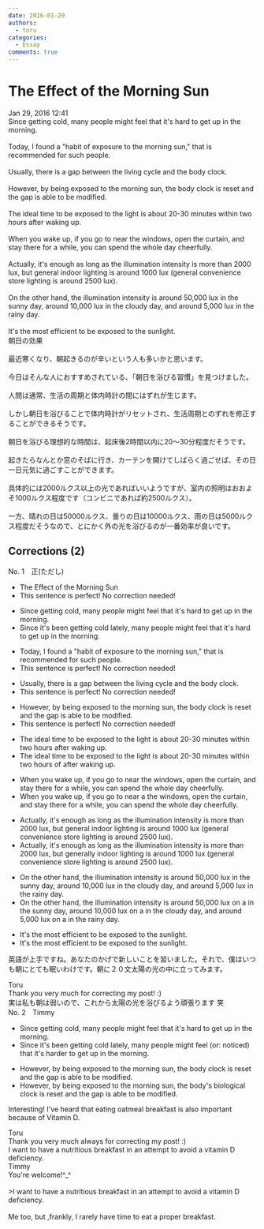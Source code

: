 ```yaml
---
date: 2016-01-29
authors:
  - toru
categories:
  - Essay
comments: true
---
```


# The Effect of the Morning Sun
<div class="date">Jan 29, 2016 12:41</div>
<div id="post"><div id="body_show_ori">
Since getting cold, many people might feel that it's hard to get up in the morning.<br/><br/>Today, I found a "habit of exposure to the morning sun," that is recommended for such people.<br/><br/>Usually, there is a gap between the living cycle and the body clock.<br/><br/>However, by being exposed to the morning sun, the body clock is reset and the gap is able to be modified.<br/><br/>The ideal time to be exposed to the light is about 20-30 minutes within two hours after waking up.<br/><br/>When you wake up, if you go to near the windows, open the curtain, and stay there for a while, you can spend the whole day cheerfully.<br/><br/>Actually, it's enough as long as the illumination intensity is more than 2000 lux, but general indoor lighting is around 1000 lux (general convenience store lighting is around 2500 lux).<br/><br/>On the other hand, the illumination intensity is around 50,000 lux in the sunny day, around 10,000 lux in the cloudy day, and around 5,000 lux in the rainy day.<br/><br/>It's the most efficient to be exposed to the sunlight.
</div></div>

<!-- more -->

<div id="post_ja"><div id="body_show_mo">
朝日の効果<br/><br/>最近寒くなり、朝起きるのが辛いという人も多いかと思います。<br/><br/>今日はそんな人におすすめされている、「朝日を浴びる習慣」を見つけました。<br/><br/>人間は通常、生活の周期と体内時計の間にはずれが生じます。<br/><br/>しかし朝日を浴びることで体内時計がリセットされ、生活周期とのずれを修正することができるそうです。<br/><br/>朝日を浴びる理想的な時間は、起床後2時間以内に20～30分程度だそうです。<br/><br/>起きたらなんとか窓のそばに行き、カーテンを開けてしばらく過ごせば、その日一日元気に過ごすことができます。<br/><br/>具体的には2000ルクス以上の光であればいいようですが、室内の照明はおおよそ1000ルクス程度です（コンビニであれば約2500ルクス）。<br/><br/>一方、晴れの日は50000ルクス、曇りの日は10000ルクス、雨の日は5000ルクス程度だそうなので、とにかく外の光を浴びるのが一番効率が良いです。
</div></div>

## Corrections (2)
<div id="block"><div class="first_name"> No. 1　<span class="just_name">正(ただし)</span></div><div id="block2">
<ul class="correction_field">
<li class="incorrect">The Effect of the Morning Sun</li>
<li class="corrected perfect">This sentence is perfect! No correction needed!</li>
</ul>
<ul class="correction_field">
<li class="incorrect">Since getting cold, many people might feel that it's hard to get up in the morning.</li>
<li class="corrected correct">
Since<span class="f_blue"> it's been</span> getting cold <span class="f_blue">lately</span>, many people might feel that it's hard to get up in the morning.
</li>
</ul>
<ul class="correction_field">
<li class="incorrect">Today, I found a "habit of exposure to the morning sun," that is recommended for such people.</li>
<li class="corrected perfect">This sentence is perfect! No correction needed!</li>
</ul>
<ul class="correction_field">
<li class="incorrect">Usually, there is a gap between the living cycle and the body clock.</li>
<li class="corrected perfect">This sentence is perfect! No correction needed!</li>
</ul>
<ul class="correction_field">
<li class="incorrect">However, by being exposed to the morning sun, the body clock is reset and the gap is able to be modified.</li>
<li class="corrected perfect">This sentence is perfect! No correction needed!</li>
</ul>
<ul class="correction_field">
<li class="incorrect">The ideal time to be exposed to the light is about 20-30 minutes within two hours after waking up.</li>
<li class="corrected correct">
The ideal time to be exposed to the light is about 20-30 minutes within two hours <span class="f_blue">of</span> <span class="sline">after </span>waking up.
</li>
</ul>
<ul class="correction_field">
<li class="incorrect">When you wake up, if you go to near the windows, open the curtain, and stay there for a while, you can spend the whole day cheerfully.</li>
<li class="corrected correct">
When you wake up, if you go <span class="sline">to</span> near <span class="f_blue">a<span class="sline"> </span></span><span class="sline">the</span> window<span class="sline">s</span>, open the curtain, and stay there for a while, you can spend the whole day cheerfully.
</li>
</ul>
<ul class="correction_field">
<li class="incorrect">Actually, it's enough as long as the illumination intensity is more than 2000 lux, but general indoor lighting is around 1000 lux (general convenience store lighting is around 2500 lux).</li>
<li class="corrected correct">
Actually, it's enough as long as the illumination intensity is more than 2000 lux, but general<span class="f_blue">ly</span> indoor lighting is around 1000 lux (general convenience store lighting is around 2500 lux).
</li>
</ul>
<ul class="correction_field">
<li class="incorrect">On the other hand, the illumination intensity is around 50,000 lux in the sunny day, around 10,000 lux in the cloudy day, and around 5,000 lux in the rainy day.</li>
<li class="corrected correct">
On the other hand, the illumination intensity is around 50,000 lux <span class="f_blue">on a </span><span class="sline">in the</span> sunny day, around 10,000 lux <span class="f_blue">on a</span> <span class="sline">in the</span> cloudy day, and around 5,000 lux <span class="f_blue">on a</span> <span class="sline">in the</span> rainy day.
</li>
</ul>
<ul class="correction_field">
<li class="incorrect">It's the most efficient to be exposed to the sunlight.</li>
<li class="corrected correct">
It's <span class="sline">the</span> most efficient to be exposed to the sunlight.
</li>
</ul>
<p class="comment_small">
 英語が上手ですね。あなたのかげで新しいことを習いました。それで、僕はいつも朝にとても眠いわけです。朝に２０文太陽の光の中に立ってみます。
</p>

</div><div class="name"><span class="just_name">Toru</span><br>
Thank you very much for correcting my post! :)<br/>実は私も朝は弱いので、これから太陽の光を浴びるよう頑張ります 笑
</div>
</div>
<div id="block"><div class="first_name"> No. 2　<span class="just_name">Timmy</span></div><div id="block2">
<ul class="correction_field">
<li class="incorrect">Since getting cold, many people might feel that it's hard to get up in the morning.</li>
<li class="corrected correct">
Since it's been getting cold lately, many people might feel (or: <span class="f_blue">noticed</span>) that it's hard<span class="f_blue">er</span> to get up in the morning.
</li>
</ul>
<ul class="correction_field">
<li class="incorrect">However, by being exposed to the morning sun, the body clock is reset and the gap is able to be modified.</li>
<li class="corrected correct">
However, by being exposed to the morning sun, the body<span class="f_blue">'s biological</span> clock is reset and the gap is able to be modified.
</li>
</ul>
<p class="comment_small">
 Interesting! I've heard that eating oatmeal breakfast is also important because of Vitamin D.
</p>

</div><div class="name"><span class="just_name">Toru</span><br>
Thank you very much always for correcting my post! :)<br/>I want to have a nutritious breakfast in an attempt to avoid a vitamin D deficiency.
</div>
<div class="name"><span class="just_name">Timmy</span><br>
You're welcome!^_^<br/><br/>&gt;I want to have a nutritious breakfast in an attempt to avoid a vitamin D deficiency.<br/><br/>Me too, but ,frankly, I rarely have time to eat a proper breakfast.
</div>
</div>
